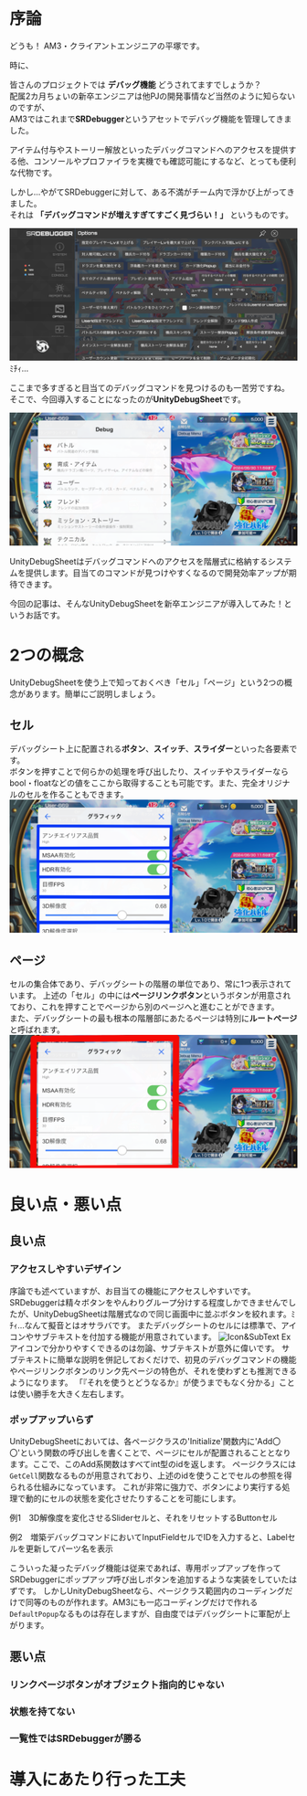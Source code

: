 # 序論
どうも！ AM3・クライアントエンジニアの平塚です。

時に、

皆さんのプロジェクトでは **デバッグ機能** どうされてますでしょうか？<br>
配属2カ月ちょいの新卒エンジニアは他PJの開発事情など当然のように知らないのですが、<br>
AM3ではこれまで**SRDebugger**というアセットでデバッグ機能を管理してきました。

アイテム付与やストーリー解放といったデバッグコマンドへのアクセスを提供する他、コンソールやプロファイラを実機でも確認可能にするなど、とっても便利な代物です。

しかし...やがてSRDebuggerに対して、ある不満がチーム内で浮かび上がってきました。<br>
それは **「デバッグコマンドが増えすぎてすごく見づらい！」** というものです。

![SRDebugger](https://raw.githubusercontent.com/kamahir0/TechArticle/master/UnityDebugSheetStart/IMG_7799.PNG)
ﾐﾁｨ...

ここまで多すぎると目当てのデバッグコマンドを見つけるのも一苦労ですね。
そこで、今回導入することになったのが**UnityDebugSheet**です。

![UnityDebugSheet](https://raw.githubusercontent.com/kamahir0/TechArticle/master/UnityDebugSheetStart/IMG_7800.PNG)

UnityDebugSheetはデバッグコマンドへのアクセスを階層式に格納するシステムを提供します。目当てのコマンドが見つけやすくなるので開発効率アップが期待できます。

今回の記事は、そんなUnityDebugSheetを新卒エンジニアが導入してみた！というお話です。

# 2つの概念
UnityDebugSheetを使う上で知っておくべき「セル」「ページ」という2つの概念があります。簡単にご説明しましょう。

## セル
デバッグシート上に配置される**ボタン**、**スイッチ**、**スライダー**といった各要素です。<br>
ボタンを押すことで何らかの処理を呼び出したり、スイッチやスライダーならbool・floatなどの値をここから取得することも可能です。また、完全オリジナルのセルを作ることもできます。
![cell](https://raw.githubusercontent.com/kamahir0/TechArticle/master/UnityDebugSheetStart/IMG_3791.PNG)

## ページ
セルの集合体であり、デバッグシートの階層の単位であり、常に1つ表示されています。
上述の「セル」の中には**ページリンクボタン**というボタンが用意されており、これを押すことでページから別のページへと進むことができます。<br>
また、デバッグシートの最も根本の階層部にあたるページは特別に**ルートページ**と呼ばれます。
![page](https://raw.githubusercontent.com/kamahir0/TechArticle/master/UnityDebugSheetStart/IMG_3790.PNG)

# 良い点・悪い点
## 良い点
### アクセスしやすいデザイン
序論でも述べていますが、お目当ての機能にアクセスしやすいです。
SRDebuggerは精々ボタンをやんわりグループ分けする程度しかできませんでしたが、UnityDebugSheetは階層式なので同じ画面中に並ぶボタンを絞れます。ﾐﾁｨ...なんて擬音とはオサラバです。
またデバッグシートのセルには標準で、アイコンやサブテキストを付加する機能が用意されています。
![Icon&SubText Ex](リンク)
アイコンで分かりやすくできるのは勿論、サブテキストが意外に偉いです。
サブテキストに簡単な説明を併記しておくだけで、初見のデバッグコマンドの機能やページリンクボタンのリンク先ページの特色が、それを使わずとも推測できるようになります。
「『それを使うとどうなるか』が使うまでもなく分かる」ことは使い勝手を大きく左右します。

### ポップアップいらず
UnityDebugSheetにおいては、各ページクラスの'Initialize'関数内に'Add〇〇'という関数の呼び出しを書くことで、ページにセルが配置されることとなります。ここで、このAdd系関数はすべてint型のidを返します。
ページクラスには`GetCell`関数なるものが用意されており、上述のidを使うことでセルの参照を得られる仕組みになっています。
これが非常に強力で、ボタンにより実行する処理で動的にセルの状態を変化させたりすることを可能にします。

例1　3D解像度を変化させるSliderセルと、それをリセットするButtonセル

例2　増築デバッグコマンドにおいてInputFieldセルでIDを入力すると、Labelセルを更新してパーツ名を表示

こういった凝ったデバッグ機能は従来であれば、専用ポップアップを作ってSRDebuggerにポップアップ呼び出しボタンを追加するような実装をしていたはずです。
しかしUnityDebugSheetなら、ページクラス範囲内のコーディングだけで同等のものが作れます。AM3にも一応コーディングだけで作れる`DefaultPopup`なるものは存在しますが、自由度ではデバッグシートに軍配が上がります。

## 悪い点
### リンクページボタンがオブジェクト指向的じゃない

### 状態を持てない

### 一覧性ではSRDebuggerが勝る

# 導入にあたり行った工夫
